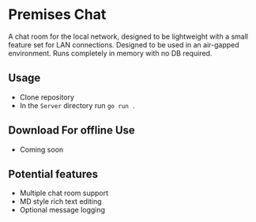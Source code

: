# Premises Chat

A chat room for the local network, designed to be lightweight with a small feature set for LAN connections. Designed to be used in an air-gapped environment. Runs completely in memory with no DB required.

## Usage

- Clone repository
- In the `Server` directory run `go run .`


## Download For offline Use

- Coming soon


## Potential features

- Multiple chat room support
- MD style rich text editing
- Optional message logging

